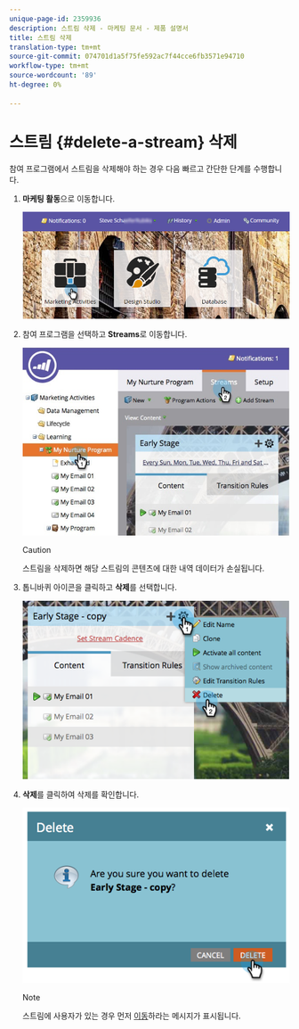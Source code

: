 ```yaml
---
unique-page-id: 2359936
description: 스트림 삭제 - 마케팅 문서 - 제품 설명서
title: 스트림 삭제
translation-type: tm+mt
source-git-commit: 074701d1a5f75fe592ac7f44cce6fb3571e94710
workflow-type: tm+mt
source-wordcount: '89'
ht-degree: 0%

---
```



# 스트림 {#delete-a-stream} 삭제

참여 프로그램에서 스트림을 삭제해야 하는 경우 다음 빠르고 간단한 단계를 수행합니다.

1. **마케팅 활동**&#x200B;으로 이동합니다.

   ![](assets/login-marketing-activities-1.png)

1. 참여 프로그램을 선택하고 **Streams**&#x200B;로 이동합니다.

   ![](assets/cloneasteam-2.jpg)

   >[!CAUTION]
   >
   >스트림을 삭제하면 해당 스트림의 콘텐츠에 대한 내역 데이터가 손실됩니다.

1. 톱니바퀴 아이콘을 클릭하고 **삭제**&#x200B;를 선택합니다.

   ![](assets/image2014-9-15-17-3a47-3a27.png)

1. **삭제**&#x200B;를 클릭하여 삭제를 확인합니다.

   ![](assets/image2014-9-15-17-3a47-3a31.png)

   >[!NOTE]
   >
   >스트림에 사용자가 있는 경우 먼저 [이동](/help/marketo/product-docs/core-marketo-concepts/smart-campaigns/program-flow-actions/change-engagement-program-stream.md)하라는 메시지가 표시됩니다.
